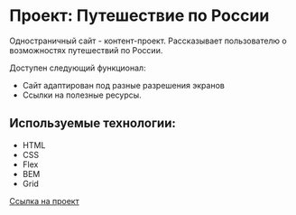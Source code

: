 # Проект: Путешествие по России

Одностраничный сайт - контент-проект. Рассказывает пользователю о возможностях путешествий по России.

Доступен следующий функционал:
- Сайт адаптирован под разные разрешения экранов
- Ссылки на полезные ресурсы.

## **Используемые технологии:**
* HTML
* CSS
* Flex
* BEM
* Grid

[Ссылка на проект](https://oksana-bykova.github.io/russian-travel/)

